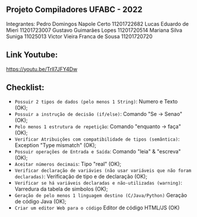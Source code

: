 ## Projeto Compiladores UFABC - 2022

Integrantes:
Pedro Domingos Napole Certo     11201722682
Lucas Eduardo de Mieri          11201723007
Gustavo Guimarães Lopes         11201720514
Mariana Silva Suniga            11025013
Victor Vieira Franca de Sousa   11201720720

## Link Youtube:
https://youtu.be/TrlI7JFY4Dw

## Checklist:
- `Possuir 2 tipos de dados (pelo menos 1 String)`:                 Numero e Texto                  (OK);
- `Possuir a instrução de decisão (if/else)`:                       Comando "Se -> Senao"           (OK);
- `Pelo menos 1 estrutura de repetição`:                            Comando "enquanto -> faça"      (OK);
- `Verificar Atribuições com compatibilidade de tipos (semântica)`: Exception "Type mismatch"       (OK);
- `Possuir operações de Entrada e Saída`:                           Comando "leia" & "escreva"      (OK);
- `Aceitar números decimais`:                                       Tipo "real"                     (OK);
- `Verificar declaração de variávies (não usar variáveis que não foram declaradas)`:  Verificação de tipo e de declaração  (OK);
- `Verificar se há variáveis declaradas e não-utilizadas (warning)`: Varredura da tabela de simbolos         (OK);
- `Geração de pelo menos 1 linguagem destino (C/Java/Python)`       Geração de código Java      (OK);
- `Criar um editor Web para o código`  Editor de código HTML/JS     (OK)